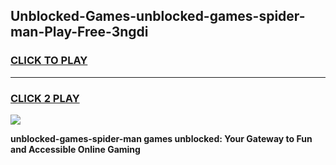 
## Unblocked-Games-unblocked-games-spider-man-Play-Free-3ngdi
<h3>
<a href="https://premium76.site?title=unblocked-games-spider-man&ref=20M">CLICK TO PLAY</a></h3>
<hr>

<h3>
<a href="https://premium76.site?title=unblocked-games-spider-man&ref=20M">CLICK 2 PLAY</a>
  
</h3>

<a href="https://premium76.site?title=unblocked-games-spider-man&ref=19M"><img src="https://clearcache.store/games.png"></a>


**unblocked-games-spider-man games unblocked: Your Gateway to Fun and Accessible Online Gaming**
